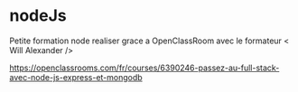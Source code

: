 # nodeJs
Petite formation node realiser grace a OpenClassRoom avec le formateur < Will Alexander />

https://openclassrooms.com/fr/courses/6390246-passez-au-full-stack-avec-node-js-express-et-mongodb
